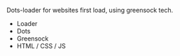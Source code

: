 Dots-loader for websites first load, using greensock tech.

- Loader
- Dots
- Greensock
- HTML / CSS / JS
